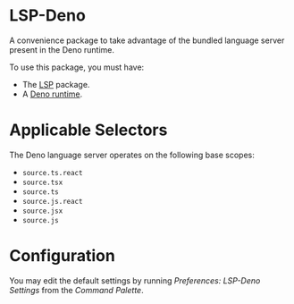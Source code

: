# LSP-Deno

A convenience package to take advantage of the bundled language server present in the Deno runtime.

To use this package, you must have:

- The [LSP](https://packagecontrol.io/packages/LSP) package.
- A [Deno runtime](https://deno.land).

# Applicable Selectors

The Deno language server operates on the following base scopes:

- `source.ts.react`
- `source.tsx`
- `source.ts`
- `source.js.react`
- `source.jsx`
- `source.js`

# Configuration

You may edit the default settings by running _Preferences: LSP-Deno Settings_ from the _Command Palette_.
